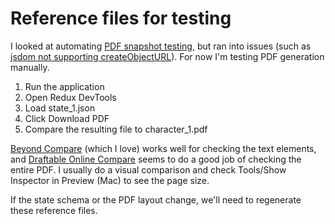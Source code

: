 # Reference files for testing

I looked at automating [PDF snapshot testing](https://spin.atomicobject.com/2018/02/07/pdf-snapshot-testing-node/), but ran into issues (such as [jsdom not supporting createObjectURL](https://github.com/jsdom/jsdom/issues/1721)). For now I'm testing PDF generation manually.

1. Run the application
2. Open Redux DevTools
3. Load state_1.json
4. Click Download PDF
5. Compare the resulting file to character_1.pdf

[Beyond Compare](https://www.scootersoftware.com/) (which I love) works well for checking the text elements, and [Draftable Online Compare](https://draftable.com/compare) seems to do a good job of checking the entire PDF. I usually do a visual comparison and check Tools/Show Inspector in Preview (Mac) to see the page size.

If the state schema or the PDF layout change, we'll need to regenerate these reference files.
